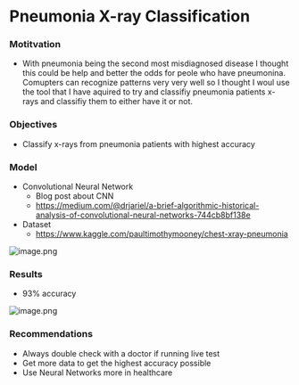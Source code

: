 
# Pneumonia X-ray Classification


### Motitvation
- With pneumonia being the second most misdiagnosed disease I thought this could be help and better the odds for peole who have pneumonina.  Comupters can recognize patterns very very well so I thought I woul use the tool that I have aquired to try and classifiy pneumonia patients x-rays and classifiy them to either have it or not.

### Objectives
- Classify x-rays from pneumonia patients with highest accuracy


### Model
- Convolutional Neural Network
    - Blog post about CNN
    - https://medium.com/@drjariel/a-brief-algorithmic-historical-analysis-of-convolutional-neural-networks-744cb8bf138e
- Dataset
    - https://www.kaggle.com/paultimothymooney/chest-xray-pneumonia

![image.png](attachment:image.png)

### Results
- 93% accuracy

![image.png](attachment:image.png)

### Recommendations
- Always double check with a doctor if running live test
- Get more data to get the highest accuracy possible
- Use Neural Networks more in healthcare
